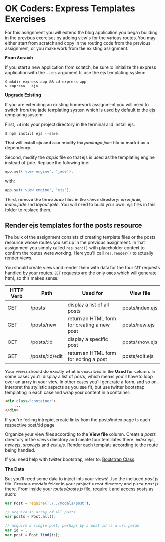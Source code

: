 OK Coders: Express Templates Exercises
===================================

For this assignment you will extend the blog application you began building in the previous exercises by adding view's for the various routes. You may either start from scratch and copy in the routing code from the previous assignment, or you make work from the existing assignment.

**From Scratch**

If you start a new application from scratch, be sure to initialize the express application with the `--ejs` argument to use the ejs templating system:

	$ mkdir express-app && cd express-app
	$ express --ejs

**Upgrade Existing**

If you are extending an existing homework assignment you will need to  switch from the jade templating system which is used by default to the ejs templating system:

First, `cd` into your project directory in the terminal and install ejs:

	$ npm install ejs --save

That will install ejs and also modify the *package.json* file to mark it as a dependency.

Second, modify the *app.js* file so that ejs is used as the templating engine instead of jade. Replace the folowing line:

```js
app.set('view engine', 'jade');
```

with:

```js
app.set('view engine', 'ejs');
```

Third, remove the three *.jade* files in the *views* directory: *error.jade*, *index.jade* and *layout.jade*. You will need to build your own *.ejs* files in this folder to replace them.

## Render ejs templates for the posts resource

The bulk of the assignment consists of creating template files or the posts resource whose routes you set up in the previous assignment. In that assignment you simply called `res.send()` with placeholder content to confirm the routes were working. Here you'll call `res.render()` to actually render views.

You should create views and render them with data for the four `GET` requests handled by your routes. `GET` requests are the only ones which will generate html, so this makes sense:

<table>
<thead>
<tr>
<th>HTTP Verb</th>
<th>Path</th>
<th>Used for</th>
<th>View file</th>
</tr>
</thead>
<tbody>
<tr>
<td>GET</td>
<td>/posts</td>
<td>display a list of all posts</td>
<td>posts/index.ejs</td>
</tr>
<tr>
<td>GET</td>
<td>/posts/new</td>
<td>return an HTML form for creating a new post</td>
<td>posts/new.ejs</td>
</tr>
<tr>
<td>GET</td>
<td>/posts/:id</td>
<td>display a specific post</td>
<td>posts/show.ejs</td>
</tr>
<tr>
<td>GET</td>
<td>/posts/:id/edit</td>
<td>return an HTML form for editing a post</td>
<td>posts/edit.ejs</td>
</tr>
</tbody>
</table>

Your views should do exactly what is described in the **Used for** column. In some cases you'll display a list of posts, which means you'll have to loop over an array in your view. In other cases you'll generate a form, and so on. Interpret the stylistic aspects as you see fit, but use twitter bootstrap templating in each case and wrap your content in a container:

```html
<div class="container">
	...
</div>
```

If you're feeling intrepid, create links from the posts/index page to each respective post/:id page.

Organize your view files according to the **View file** column. Create a *posts* directory in the *views* directory and create four templates there: *index.ejs*, *new.ejs*, *show.ejs* and *edit.ejs*. Render each template according to the route being handled.

If you need help with twitter bootstrap, refer to: [Bootstrap Class](https://github.com/okcoders/ok-coders-spring-2015/tree/master/03-twitter-bootstrap).

**The Data**

But you'll need some data to inject into your views! Use the included *post.js* file. Create a *models* folder in your project's root directory and place *post.js* there. From inside your *routes/posts.js* file, require it and access posts as such:

```js
var Post = require('./../models/post');

// acquire an array of all posts
var posts = Post.all();

// acquire a single post, perhaps by a post id as a url param
var id = ...
var post = Post.find(id);
```
